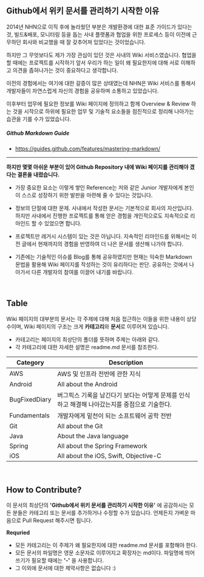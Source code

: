 
## Github에서 위키 문서를 관리하기 시작한 이유

2014년 NHN으로 이직 후에 놀라웠던 부분은 개발환경에 대한 표준 가이드가 있다는 것, 빌드&배포, 모니터링 등을 돕는 사내 플랫폼과 협업을 위한 프로세스 등이 이전에 근무하던 회사와 비교했을 때 잘 갖추어져 있었다는 것이었습니다.

하지만 그 무엇보다도 제가 가장 관심이 있던 것은 사내의 Wiki 서비스였습니다. 협업을 할 때에는 프로젝트를 시작하기 앞서 우리가 하는 일이 왜 필요한지에 대해 서로 이해하고 의견을 좁혀나가는 것이 중요하다고 생각합니다.

이전의 경험에서는 여기에 대한 갈증이 많은 상태였는데 NHN은 Wiki 서비스를 통해서 개발자들이 자연스럽게 자신의 경험을 공유하며 소통하고 있었습니다. 

이후부터 업무에 필요한 정보를 Wiki 페이지에 정의하고 함께 Overview & Review 하는 것을 시작으로 하위에 필요한 업무 및 기술적 요소들을 점진적으로 정리해 나아가는 습관을 기를 수가 있었습니다.

##### Github Markdown Guide
- https://guides.github.com/features/mastering-markdown/


----

**하지만 몇몇 아쉬운 부분이 있어 Github Repository 내에 Wiki 페이지를 관리해야 겠다는 결론을 내렸습니다.**

- 가장 중요한 요소는 이렇게 쌓인 Reference는 저와 같은 Junior 개발자에게 본인이 스스로 성장하기 위한 발판을 마련해 줄 수 있다는 것입니다.


- 정보의 단절에 대한 문제. 사내에서 작성한 문서는 기본적으로 회사의 자산입니다. 하지만 사내에서 진행한 프로젝트를 통해 얻은 경험을 개인적으로도 지속적으로 리마인드 할 수 있었으면 합니다.


- 프로젝트만 레거시 시스템이 있는 것은 아닙니다. 지속적인 리마인드를 위해서는 이전 글에서 현재까지의 경험을 반영하여 더 나은 문서를 생산해 나가야 합니다.


- 기존에는 기술적인 이슈를 Blog를 통해 공유하였지만 현재는 익숙한 Markdown 문법을 활용해 Wiki 페이지를 작성하는 것이 유리하다는 판단. 공유하는 것에서 나아가서 다른 개발자의 참여를 이끌어 내기를 바랍니다.


<br>

## Table

Wiki 페이지의 대부분의 문서는 각 주제에 대해 처음 접근하는 이들을 위한 내용이 상당수이며, Wiki 페이지의 구조는 크게 **카테고리**와 **문서**로 이루어져 있습니다.

- 카테고리는 페이지의 최상단의 폴더를 뜻하며 주제는 아래와 같다.
- 각 카테고리에 대한 자세한 설명은 readme.md 문서를 참조한다. 

| Category | Description |
| --- | --- |
| AWS | AWS 및 인프라 전반에 관한 지식 |
| Android | All about the Android |
| BugFixedDiary | 버그픽스 기록을 남긴다기 보다는 어떻게 문제를 인식하고 해결해 나아갔는지를 중점으로 기술한다. |
| Fundamentals | 개발자에게 밑천이 되는 소프트웨어 공학 전반 |
| Git | All about the Git |
| Java | About the Java language |
| Spring | All about the Spring Framework |
| iOS | All about the iOS, Swift, Objective-C |

<br>

## How to Contribute?

이 문서의 최상단의 **'Github에서 위키 문서를 관리하기 시작한 이유'** 에 공감하시는 모든 분들은 카테고리 또는 문서를 추가하거나 수정할 수가 있습니다. 언제든지 가벼운 마음으로 Pull Request 해주시면 됩니다.

**Requried**
- 모든 카테고리는 이 주제가 왜 필요한지에 대한 readme.md 문서를 포함해야 한다.
- 모든 문서의 파일명은 영문 소문자로 이루어지고 확장자는 md이다. 파일명에 띄어쓰기가 필요할 때에는 **'-'** 을 사용합니다. 
- 그 이외에 문서에 대한 제약사항은 없습니다 :)

<br>
